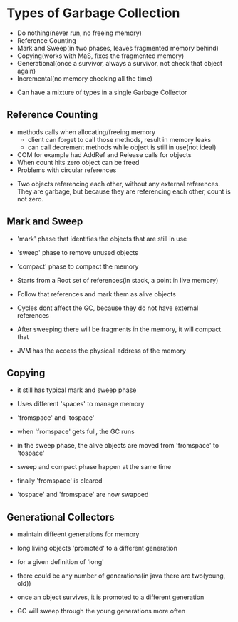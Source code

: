 # Types of Garbage Collection

- Do nothing(never run, no freeing memory)
- Reference Counting
- Mark and Sweep(in two phases, leaves fragmented memory behind)
- Copying(works with MaS, fixes the fragmented memory)
- Generational(once a survivor, always a survivor, not check that object again)
- Incremental(no memory checking all the time)

* Can have a mixture of types in a single Garbage Collector

## Reference Counting

- methods calls when allocating/freeing memory
  - client can forget to call those methods, result in memory leaks
  - can call decrement methods while object is still in use(not ideal)
- COM for example had AddRef and Release calls for objects
- When count hits zero object can be freed
- Problems with circular references

* Two objects referencing each other, without any external references. They are
  garbage, but because they are referencing each other, count is not zero.

## Mark and Sweep

- 'mark' phase that identifies the objects that are still in use
- 'sweep' phase to remove unused objects
- 'compact' phase to compact the memory

- Starts from a Root set of references(in stack, a point in live memory)
- Follow that references and mark them as alive objects
- Cycles dont affect the GC, because they do not have external references
- After sweeping there will be fragments in the memory, it will compact that
- JVM has the access the physicall address of the memory

## Copying

- it still has typical mark and sweep phase

- Uses different 'spaces' to manage memory

- 'fromspace' and 'tospace'

- when 'fromspace' gets full, the GC runs
- in the sweep phase, the alive objects are moved from 'fromspace' to 'tospace'
- sweep and compact phase happen at the same time
- finally 'fromspace' is cleared
- 'tospace' and 'fromspace' are now swapped

## Generational Collectors

- maintain diffeent generations for memory
- long living objects 'promoted' to a different generation
- for a given definition of 'long'
- there could be any number of generations(in java there are two(young, old))

- once an object survives, it is promoted to a different generation
- GC will sweep through the young generations more often
